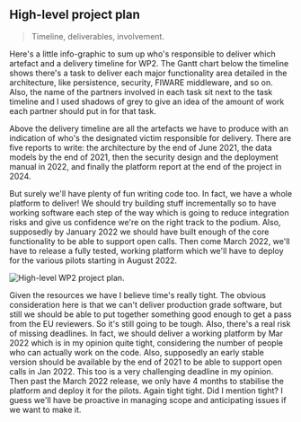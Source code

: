 High-level project plan
-----------------------
> Timeline, deliverables, involvement.


Here's a little info-graphic to sum up who's responsible to deliver
which artefact and a delivery timeline for WP2. The Gantt chart below
the timeline shows there's a task to deliver each major functionality
area detailed in the architecture, like persistence, security, FIWARE
middleware, and so on. Also, the name of the partners involved in each
task sit next to the task timeline and I used shadows of grey to give
an idea of the amount of work each partner should put in for that task.

Above the delivery timeline are all the artefacts we have to produce
with an indication of who's the designated victim responsible for
delivery. There are five reports to write: the architecture by the
end of June 2021, the data models by the end of 2021, then the security
design and the deployment manual in 2022, and finally the platform
report at the end of the project in 2024.

But surely we'll have plenty of fun writing code too. In fact, we have
a whole platform to deliver! We should try building stuff incrementally
so to have working software each step of the way which is going to reduce
integration risks and give us confidence we're on the right track to the
podium. Also, supposedly by January 2022 we should have built enough of
the core functionality to be able to support open calls. Then come March
2022, we'll have to release a fully tested, working platform which we'll
have to deploy for the various pilots starting in August 2022.

![High-level WP2 project plan.][timeline]

Given the resources we have I believe time's really tight. The obvious
consideration here is that we can't deliver production grade software,
but still we should be able to put together something good enough to get
a pass from the EU reviewers. So it's still going to be tough. Also,
there's a real risk of missing deadlines. In fact, we should deliver
a working platform by Mar 2022 which is in my opinion quite tight,
considering the number of people who can actually work on the code.
Also, supposedly an early stable version should be available by the
end of 2021 to be able to support open calls in Jan 2022. This too
is a very challenging deadline in my opinion. Then past the March 2022
release, we only have 4 months to stabilise the platform and deploy
it for the pilots. Again tight tight. Did I mention tight? I guess
we'll have be proactive in managing scope and anticipating issues if
we want to make it.




[timeline]: ./wp2.timeline.png
